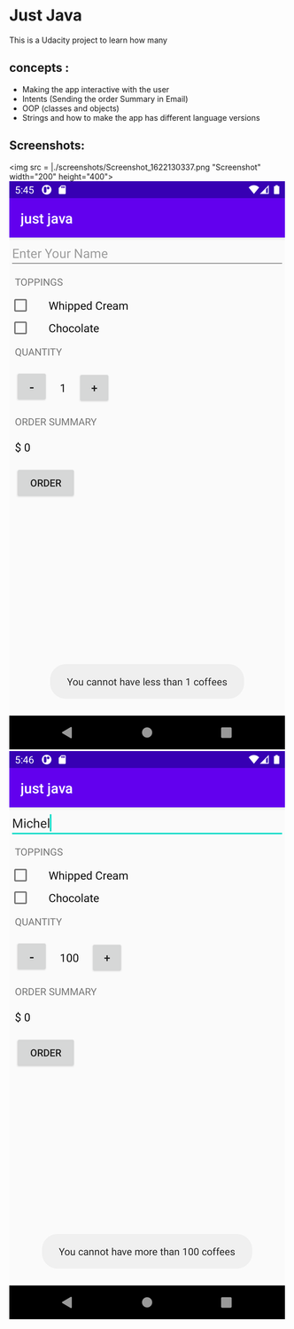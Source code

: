 Just Java
===================================

This is a Udacity project to learn how many 

concepts :
----------
- Making the app interactive with the user
- Intents (Sending the order Summary in Email)
- OOP (classes and objects)
- Strings and how to make the app has different language versions

Screenshots:
------------
<img src = |./screenshots/Screenshot_1622130337.png "Screenshot" width="200" height="400">
![alt text]( ./screenshots/Screenshot_1622130356.png "Screenshot")
![alt text]( ./screenshots/Screenshot_1622130407.png "Screenshot")


 